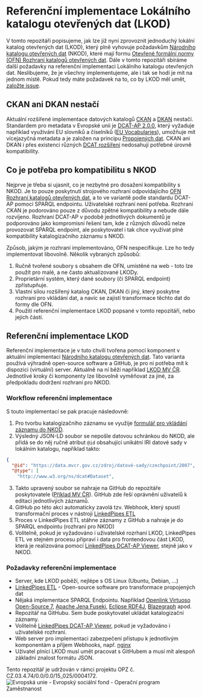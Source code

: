 # Referenční implementace Lokálního katalogu otevřených dat (LKOD)
V tomto repozitáři popisujeme, jak lze již nyní zprovoznit jednoduchý lokální katalog otevřených dat (LKOD), který plně vyhovuje požadavkům [Národního katalogu otevřených dat](https://data.gov.cz) (NKOD), které mají formu [Otevřené formální normy (OFN) Rozhraní katalogů otevřených dat](https://ofn.gov.cz/rozhraní-katalogů-otevřených-dat/).
Dále v tomto repozitáři sbíráme další požadavky na referenční implementaci Lokálního katalogu otevřených dat.
Neslibujeme, že je všechny implementujeme, ale i tak se hodí je mít na jednom místě.
Pokud tedy máte požadavek na to, co by LKOD měl umět, [založte issue](https://github.com/opendata-mvcr/lkod/issues/new).

## CKAN ani DKAN nestačí
Aktuální rozšířené implementace datových katalogů [CKAN](https://ckan.org/) a [DKAN](https://getdkan.org/) nestačí.
Standardem pro metadata v Evropské unii je [DCAT-AP 2.0.0](https://joinup.ec.europa.eu/solution/dcat-application-profile-data-portals-europe/release/200), který vyžaduje například využívání EU slovníků a číselníků ([EU Vocabularies](https://publications.europa.eu/en/web/eu-vocabularies/about)), umožňuje mít vícejazyčná metadata a je založen na principu [Propojených dat](https://data.gov.cz/otevřené-formální-normy/propojená-data/).
CKAN ani DKAN i přes existenci různých [DCAT rozšíření](https://github.com/ckan/ckanext-dcat) nedosahují potřebné úrovně kompatibility.

## Co je potřeba pro kompatibilitu s NKOD
Nejprve je třeba si ujasnit, co je nezbytné pro dosažení kompatibility s NKOD.
Je to pouze poskytnutí strojového rozhraní odpovídajícího [OFN Rozhraní katalogů otevřených dat](https://ofn.gov.cz/rozhraní-katalogů-otevřených-dat/), a to ve variantě podle standardu DCAT-AP pomocí SPARQL endpointu. Uživatelské rozhraní není potřeba.
Rozhraní CKAN je podorováno pouze z důvodu zpětné kompatibility a nebude dále rozvíjeno.
Rozhraní DCAT-AP v podobě jednotlivých dokumentů je podporováno jako kompromisní řešení tam, kde z různých důvodů nelze provozovat SPARQL endpoint, ale poskytovatel i tak chce využívat plné kompatibility katalogizačního záznamu s NKOD.

Způsob, jakým je rozhraní implementováno, OFN nespecifikuje. Lze ho tedy implementovat libovolně. Několik vybraných způsobů:
1. Ručně tvořené soubory s obsahem dle OFN, umístěné na web - toto lze použít pro malé, a ne často aktualizované LKODy.
2. Proprietární systém, který dané soubory (či SPARQL endpoint) zpřístupňuje.
3. Vlastní silou rozšířený katalog CKAN, DKAN či jiný, který poskytne rozhraní pro vkládání dat, a navíc se zajistí transformace těchto dat do formy dle OFN.
4. Použití referenční implementace LKOD popsané v tomto repozitáři, nebo jejích částí.

## Referenční implementace LKOD
Referenční implementace je v tuto chvíli tvořena pomocí komponent v aktuální implementaci [Národního katalogu otevřených dat](https://github.com/opendata-mvcr/nkod).
Tato varianta používá výhradně open-source software a GitHub, je pro ni potřeba mít k dispozici (virtuální) server.
Aktuálně na ní běží například [LKOD MV ČR](https://data.mvcr.gov.cz).
Jednotlivé kroky či komponenty lze libovolně vyměňovat za jiné, za předpokladu dodržení rozhraní pro NKOD.

### Workflow referenční implementace
S touto implementací se pak pracuje následovně:
1. Pro tvorbu katalogizačního záznamu se využije [formulář pro vkládání záznamu do NKOD](https://data.gov.cz/formulář/registrace-datové-sady).
2. Výsledný JSON-LD soubor se nepošle datovou schránkou do NKOD, ale přidá se do něj ručně atribut `@id` obsahující unikátní IRI datové sady v lokálním katalogu, například takto:
```json
{
  "@id": "https://data.mvcr.gov.cz/zdroj/datové-sady/czechpoint/2007",
  "@type": [
    "http://www.w3.org/ns/dcat#Dataset",
```
3. Takto upravený soubor se nahraje na GitHub do repozitáře poskytovatele ([Příklad MV ČR](https://github.com/opendata-mvcr/lkod-mvcr)). GitHub zde řeší oprávnění uživatelů k editaci jednotlivých záznamů.
4. GitHub po této akci automaticky zavolá tzv. Webhook, který spustí transformační proces v nástroji [LinkedPipes ETL](https://github.com/linkedpipes/etl)
5. Proces v LinkedPipes ETL stáhne záznamy z GitHub a nahraje je do SPARQL endpointu (rozhraní pro NKOD)
6. Volitelně, pokud je vyžadováno i uživatelské rozrhaní LKOD, LinkedPipes ETL ve stejném procesu připraví i data pro frontendovou část LKOD, která je realizována pomocí [LinkedPipes DCAT-AP Viewer](https://github.com/linkedpipes/dcat-ap-viewer), stejně jako v NKOD.

### Požadavky referenční implementace
- Server, kde LKOD poběží, nejlépe s OS Linux (Ubuntu, Debian, ...)
- [LinkedPipes ETL](https://github.com/linkedpipes/etl) - Open-source software pro transformace propojených dat
- Nějaká implementace SPARQL Endpointu. Například [Openlink Virtuoso Open-Source 7](https://github.com/openlink/virtuoso-opensource/), [Apache Jena Fuseki](https://jena.apache.org/documentation/fuseki2/), [Eclipse RDF4J](https://rdf4j.org/), [Blazegraph](https://blazegraph.com/) apod.
- Repozitář na GitHubu. Sem bude poskytovatel ukládat katalogizační záznamy.
- Volitelně [LinkedPipes DCAT-AP Viewer](https://github.com/linkedpipes/dcat-ap-viewer), pokud je vyžadováno i uživatelské rozhraní.
- Web server pro implementaci zabezpečení přístupu k jednotlivým komponentám a příjem Webhooks, např. [nginx](http://nginx.org/)
- Uživatel plnící LKOD musí umět pracovat s GitHubem a musí mít alespoň základní znalost formátu JSON.

Tento repozitář je udržován v rámci projektu OPZ č. CZ.03.4.74/0.0/0.0/15_025/0004172.
![Evropská unie - Evropský sociální fond - Operační program Zaměstnanost](https://data.gov.cz/images/ozp_logo_cz.jpg)
